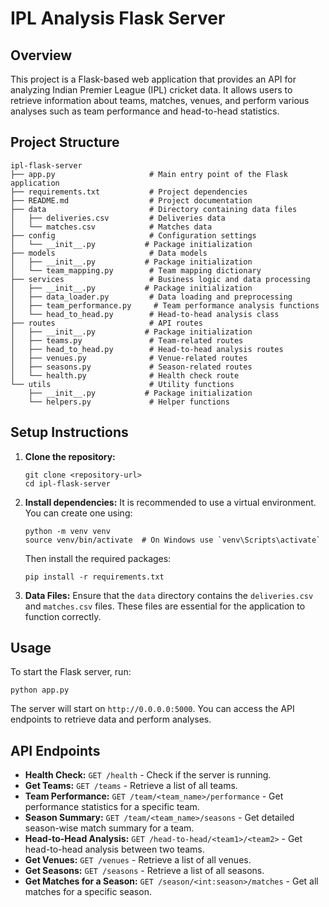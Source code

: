 # IPL Analysis Flask Server

## Overview
This project is a Flask-based web application that provides an API for analyzing Indian Premier League (IPL) cricket data. It allows users to retrieve information about teams, matches, venues, and perform various analyses such as team performance and head-to-head statistics.

## Project Structure
```
ipl-flask-server
├── app.py                     # Main entry point of the Flask application
├── requirements.txt           # Project dependencies
├── README.md                  # Project documentation
├── data                       # Directory containing data files
│   ├── deliveries.csv         # Deliveries data
│   └── matches.csv            # Matches data
├── config                     # Configuration settings
│   └── __init__.py           # Package initialization
├── models                     # Data models
│   ├── __init__.py           # Package initialization
│   └── team_mapping.py        # Team mapping dictionary
├── services                   # Business logic and data processing
│   ├── __init__.py           # Package initialization
│   ├── data_loader.py         # Data loading and preprocessing
│   ├── team_performance.py     # Team performance analysis functions
│   └── head_to_head.py        # Head-to-head analysis class
├── routes                     # API routes
│   ├── __init__.py           # Package initialization
│   ├── teams.py               # Team-related routes
│   ├── head_to_head.py        # Head-to-head analysis routes
│   ├── venues.py              # Venue-related routes
│   ├── seasons.py             # Season-related routes
│   └── health.py              # Health check route
└── utils                      # Utility functions
    ├── __init__.py           # Package initialization
    └── helpers.py             # Helper functions
```

## Setup Instructions
1. **Clone the repository:**
   ```
   git clone <repository-url>
   cd ipl-flask-server
   ```

2. **Install dependencies:**
   It is recommended to use a virtual environment. You can create one using:
   ```
   python -m venv venv
   source venv/bin/activate  # On Windows use `venv\Scripts\activate`
   ```
   Then install the required packages:
   ```
   pip install -r requirements.txt
   ```

3. **Data Files:**
   Ensure that the `data` directory contains the `deliveries.csv` and `matches.csv` files. These files are essential for the application to function correctly.

## Usage
To start the Flask server, run:
```
python app.py
```
The server will start on `http://0.0.0.0:5000`. You can access the API endpoints to retrieve data and perform analyses.

## API Endpoints
- **Health Check:** `GET /health` - Check if the server is running.
- **Get Teams:** `GET /teams` - Retrieve a list of all teams.
- **Team Performance:** `GET /team/<team_name>/performance` - Get performance statistics for a specific team.
- **Season Summary:** `GET /team/<team_name>/seasons` - Get detailed season-wise match summary for a team.
- **Head-to-Head Analysis:** `GET /head-to-head/<team1>/<team2>` - Get head-to-head analysis between two teams.
- **Get Venues:** `GET /venues` - Retrieve a list of all venues.
- **Get Seasons:** `GET /seasons` - Retrieve a list of all seasons.
- **Get Matches for a Season:** `GET /season/<int:season>/matches` - Get all matches for a specific season.
